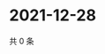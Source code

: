 # 2021-12-28

共 0 条

<!-- BEGIN WEIBO -->
<!-- 最后更新时间 Tue Dec 28 2021 06:00:52 GMT+0800 (China Standard Time) -->

<!-- END WEIBO -->
